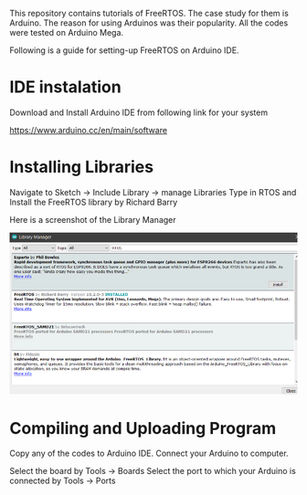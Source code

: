 This repository contains tutorials of FreeRTOS. The case study for them is Arduino. The reason for using Arduinos was their popularity. All the codes were tested on Arduino Mega.

Following is a guide for setting-up FreeRTOS on Arduino IDE.

# IDE instalation
Download and Install Arduino IDE from following link for your system

https://www.arduino.cc/en/main/software

# Installing Libraries
Navigate to Sketch -> Include Library -> manage Libraries
Type in RTOS and Install the FreeRTOS library by Richard Barry

Here is a screenshot of the Library Manager 

![FreeRTOS_lib](image/FreeRTOS_lib.png)

# Compiling and Uploading Program
Copy any of the codes to Arduino IDE. Connect your Arduino to computer. 

Select the board by Tools -> Boards
Select the port to which your Arduino is connected by Tools -> Ports
